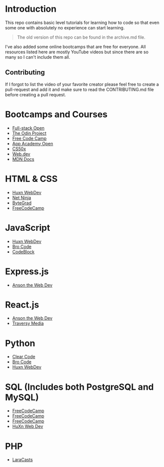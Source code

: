 # Introduction
This repo contains basic level tutorials for learning how to code so that even some one with absolutely no experience can start learning. 

> The old version of this repo can be found in the archive.md file.

I've also added some online bootcamps that are free for everyone. All resources listed here are mostly YouTube videos but since there are so many so I can't include them all. 

## Contributing
If I forgot to list the video of your favorite creator please feel free to create a pull-request and add it and make sure to read the CONTRIBUTING.md file before creating a pull request.


# Bootcamps and Courses

- [Full-stack Open](https://fullstackopen.com/en/)
- [The Odin Project ](https://www.theodinproject.com/)
- [Free Code Camp](https://www.freecodecamp.org/)
- [App Academy Open](https://www.appacademy.io/course/app-academy-opn)
- [CS50x](https://cs50.harvard.edu/x/2024/)
- [Web.dev](https://web.dev/learn)
- [MDN Docs](https://developer.mozilla.org/en-US/curriculum/)

# HTML & CSS

- [Huxn WebDev](https://www.youtube.com/watch?v=bWACo_pvKxg)
- [Net Ninja](https://www.youtube.com/watch?v=hu-q2zYwEYs&list=PL4cUxeGkcC9ivBf_eKCPIAYXWzLlPAm6G)
- [ByteGrad](https://www.youtube.com/watch?v=uDkjZ-UjgX0&pp=ygUMaHRtbCBhbmQgQ1NT)
- [FreeCodeCamp](https://www.youtube.com/watch?v=dX8396ZmSPk)

# JavaScript

- [Huxn WebDev](https://www.youtube.com/watch?v=H3XIJYEPdus)
- [Bro Code](https://www.youtube.com/watch?v=lfmg-EJ8gm4)
- [CodeBlock](https://www.youtube.com/watch?v=_izCojOyiag)

# Express.js

- [Anson the Web Dev](https://www.youtube.com/watch?v=nH9E25nkk3I)

# React.js

- [Anson the Web Dev](https://www.youtube.com/watch?v=lAFbKzO-fss)
- [Traversy Media](https://www.youtube.com/watch?v=LDB4uaJ87e0)

# Python

- [Clear Code](https://www.youtube.com/watch?v=mDKM-JtUhhc)
- [Bro Code](https://www.youtube.com/watch?v=XKHEtdqhLK8&pp=ygUScHl0aG9uIGZ1bGwgY291cnNl)
- [Huxn WebDev](https://www.youtube.com/watch?v=JZDQKj9BOoc&pp=ygUEaHV4bg%3D%3D) 

# SQL (Includes both PostgreSQL and MySQL)

- [FreeCodeCamp](https://www.youtube.com/watch?v=uWkcxasFWzQ)
- [FreeCodeCamp](https://www.youtube.com/watch?v=KBDSJU3cGkc)
- [FreeCodeCamp](https://www.youtube.com/watch?v=SpfIwlAYaKk)
- [HuXn Web Dev](https://www.youtube.com/watch?v=h4R-nJbM_ac)
# PHP

- [LaraCasts](https://www.youtube.com/watch?v=fw5ObX8P6as)